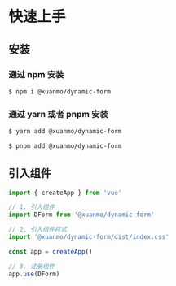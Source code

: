 # 快速上手

## 安装

### 通过 npm 安装

```bash
$ npm i @xuanmo/dynamic-form
```

### 通过 yarn 或者 pnpm 安装

```bash
$ yarn add @xuanmo/dynamic-form

$ pnpm add @xuanmo/dynamic-form
```

## 引入组件

```typescript
import { createApp } from 'vue'

// 1. 引入组件
import DForm from '@xuanmo/dynamic-form'

// 2. 引入组件样式
import '@xuanmo/dynamic-form/dist/index.css'

const app = createApp()

// 3. 注册组件
app.use(DForm)
```
